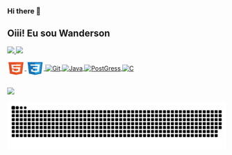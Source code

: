 ### Hi there 👋

<!--
**wanderson-os/wanderson-os** is a ✨ _special_ ✨ repository because its `README.md` (this file) appears on your GitHub profile.

Here are some ideas to get you started:

- 🔭 I’m currently working on ...
- 🌱 I’m currently learning ...
- 👯 I’m looking to collaborate on ...
- 🤔 I’m looking for help with ...
- 💬 Ask me about ...
- 📫 How to reach me: ...
- 😄 Pronouns: ...
- ⚡ Fun fact: ...
-->
## Oiii! Eu sou Wanderson 
 <div>
  <a href="https://github.com/wanderson-os">
  <img height="140em" src="https://github-readme-stats.vercel.app/api?username=wanderson-os&show_icons=true&theme=dracula&include_all_commits=true&count_private=true"/>
  <img height="140em" src="https://github-readme-stats.vercel.app/api/top-langs/?username=wanderson-os&layout=compact&langs_count=7&theme=dracula"/>
</div>
<div style="display: inline_block"><br>
  
  <img align="center" alt="HTML" height="30" width="40" src="https://raw.githubusercontent.com/devicons/devicon/master/icons/html5/html5-original.svg">
  <img align="center" alt="CSS" height="30" width="40" src="https://raw.githubusercontent.com/devicons/devicon/master/icons/css3/css3-original.svg">
   <img align="center" alt="Git" height="70" width="80" src="https://cdn.jsdelivr.net/gh/devicons/devicon/icons/git/git-plain-wordmark.svg">
   <img align="center" alt="Java" height="50" width="60" src="https://cdn.jsdelivr.net/gh/devicons/devicon/icons/java/java-original-wordmark.svg">
   <img align="center" alt="PostGress" height="50" width="60" src="https://cdn.jsdelivr.net/gh/devicons/devicon/icons/postgresql/postgresql-original-wordmark.svg">
   <img align="center" alt="C" height="50" width="60" src="https://cdn.jsdelivr.net/gh/devicons/devicon/icons/c/c-original.svg">

  
</div>
  
  ##
 
<div> 
 
  <a href="https://www.linkedin.com/in/wanderson-m-1a4a12108/" target="_blank"><img src="https://img.shields.io/badge/-LinkedIn-%230077B5?style=for-the-badge&logo=linkedin&logoColor=white" target="_blank"></a> 
 
  ![Snake animation](https://github.com/wanderson-os/wanderson-os/blob/output/github-contribution-grid-snake.svg)
 
</div>

